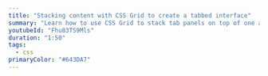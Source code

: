 ```yaml
---
title: "Stacking content with CSS Grid to create a tabbed interface"
summary: "Learn how to use CSS Grid to stack tab panels on top of one another to be able to animate between different states."
youtubeId: "Fhu83TS9Mls"
duration: "1:50"
tags:
  - css
primaryColor: "#643DA7"
---
```

